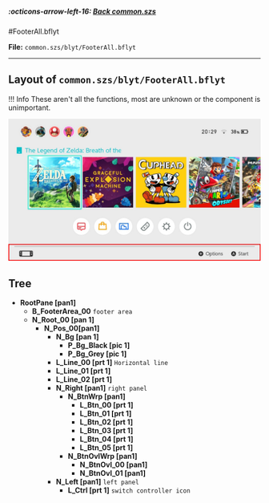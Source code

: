 ##### :octicons-arrow-left-16: [Back common.szs](../index.md)

#FooterAll.bflyt

**File:** `common.szs/blyt/FooterAll.bflyt`

---

## Layout of `common.szs/blyt/FooterAll.bflyt`

<!-- prettier-ignore -->
!!! Info
    These aren't all the functions, most are unknown or the component is unimportant.


![Selection](selection.jpg)
## Tree

-	**RootPane [pan1]**
	-	**B_FooterArea_00** `footer area`
	-	**N_Root_00 [pan 1]** 
		-	**N_Pos_00[pan1]**
			-	**N_Bg [pan 1]**
				-	**P_Bg_Black [pic 1]**
				-	**P_Bg_Grey [pic 1]**
			-	**L_Line_00 [prt 1]** `Horizontal line`
			-	**L_Line_01 [prt 1]**
			-	**L_Line_02 [prt 1]**
			-	**N_Right [pan1]** `right panel`
				-	**N_BtnWrp [pan1]**
					-	**L_Btn_00 [prt 1]**
					-	**L_Btn_01 [prt 1]**
					-	**L_Btn_02 [prt 1]**
					-	**L_Btn_03 [prt 1]**
					-	**L_Btn_04 [prt 1]**
					-	**L_Btn_05 [prt 1]**
				-	**N_BtnOvlWrp [pan1]**
					-	**N_BtnOvl_00 [pan1]**
					-	**N_BtnOvl_01 [pan1]**
			-	**N_Left [pan1]** `left panel`
				-	**L_Ctrl [prt 1]** `switch controller icon`